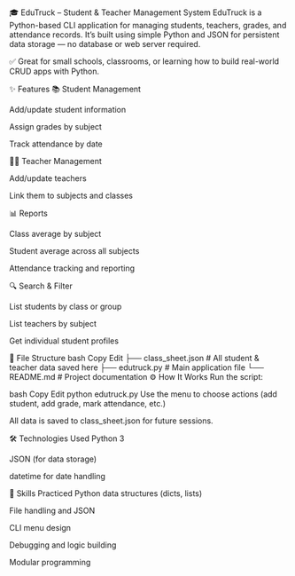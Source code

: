 🎓 EduTruck – Student & Teacher Management System
EduTruck is a Python-based CLI application for managing students, teachers, grades, and attendance records. It’s built using simple Python and JSON for persistent data storage — no database or web server required.

✅ Great for small schools, classrooms, or learning how to build real-world CRUD apps with Python.

✨ Features
📚 Student Management

Add/update student information

Assign grades by subject

Track attendance by date

🧑‍🏫 Teacher Management

Add/update teachers

Link them to subjects and classes

📊 Reports

Class average by subject

Student average across all subjects

Attendance tracking and reporting

🔍 Search & Filter

List students by class or group

List teachers by subject

Get individual student profiles

📁 File Structure
bash
Copy
Edit
├── class_sheet.json      # All student & teacher data saved here
├── edutruck.py           # Main application file
└── README.md             # Project documentation
⚙️ How It Works
Run the script:

bash
Copy
Edit
python edutruck.py
Use the menu to choose actions (add student, add grade, mark attendance, etc.)

All data is saved to class_sheet.json for future sessions.

🛠 Technologies Used
Python 3

JSON (for data storage)

datetime for date handling

🧠 Skills Practiced
Python data structures (dicts, lists)

File handling and JSON

CLI menu design

Debugging and logic building

Modular programming
